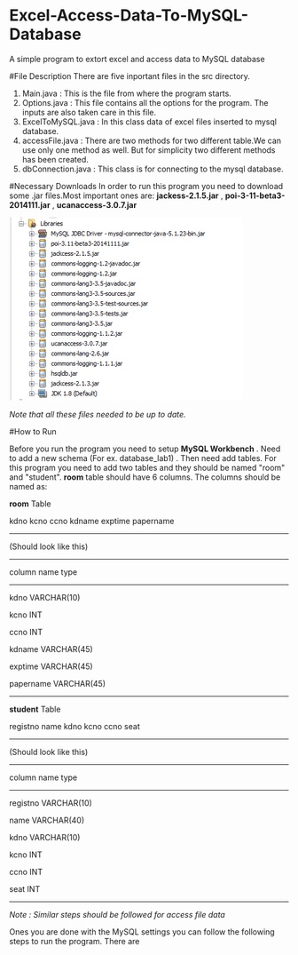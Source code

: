 # Excel-Access-Data-To-MySQL-Database
A simple program to extort excel and access data to MySQL database

#File Description
There are five inportant files in the src directory.

  1. Main.java : This is the file from where the program starts.
  2. Options.java : This file contains all the options for the program. The inputs are also taken care in this file.
  3. ExcelToMySQL.java : In this class data of excel files inserted to mysql database.
  4. accessFile.java : There are two methods for two different table.We can use only one method as well. But for simplicity two different      methods has been created.
  5. dbConnection.java : This class is for connecting to the mysql database.

#Necessary Downloads
In order to run this program you need to download some .jar files.Most important ones are: **jackess-2.1.5.jar** , **poi-3-11-beta3-2014111.jar** , **ucanaccess-3.0.7.jar**

![download_jar image](downloads.png "This files needed to download")


*Note that all these files needed to be up to date.*

#How to Run

Before you run the program you need to setup **MySQL Workbench** .
Need to add a new schema (For ex. database_lab1) . Then need add tables. For this program you need to add two tables and they should be named "room" and "student".
**room** table should have 6 columns.
The columns should be named as:

**room** Table

kdno  kcno  ccno  kdname  exptime  papername
----  ----  ----  ------  -------  ---------

(Should look like this)

----------- --------------------
column name   type
----------- --------------------
kdno        VARCHAR(10)

kcno        INT

ccno        INT

kdname      VARCHAR(45)

exptime     VARCHAR(45)

papername   VARCHAR(45)
--------  -----------------------

**student** Table

registno   name  kdno  kcno  ccno  seat
--------   ----  ----  ----  ----  -----


(Should look like this)
-----------         --------------------
column name         type
-----------         --------------------
registno            VARCHAR(10)

name                VARCHAR(40)

kdno                VARCHAR(10)

kcno                INT

ccno                INT

seat                INT
--------            ---------------------

*Note : Similar steps should be followed for access file data*

Ones you are done with the MySQL settings you can follow the following steps to run the program. There are





